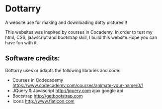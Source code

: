 # Dottarry
A website use for making and downloading dotty pictures!!!

This websites was inspired by courses in Cocademy. In order to test my html, CSS, jaavscript and bootstrap skill, I build this website.Hope you can have fun with it.

Software credits:
-------------------------------------------------------------------------------
Dottarry uses or adapts the following libraries and code:

 - Courses in Codecademy
   https://www.codecademy.com/courses/animate-your-name/0/1
 - JQuery & Javascript
   http://jquery.com
   ajax google api
 - Bootstrap
   http://getbootstrap.com
 - Icons
   http://www.flaticon.com

